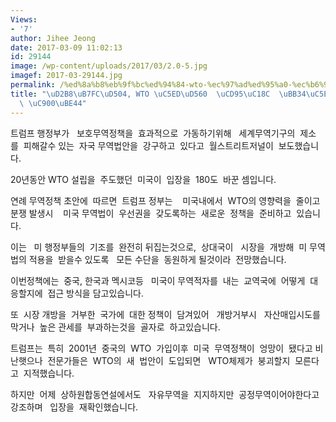 ```yaml
---
Views:
- '7'
author: Jihee Jeong
date: 2017-03-09 11:02:13
id: 29144
image: /wp-content/uploads/2017/03/2.0-5.jpg
imagef: 2017-03-29144.jpg
permalink: /%ed%8a%b8%eb%9f%bc%ed%94%84-wto-%ec%97%ad%ed%95%a0-%ec%b6%95%ec%86%8c-%eb%ac%b4%ec%97%ad%eb%b2%95%ec%95%88-%ec%a4%80%eb%b9%84/
title: "\uD2B8\uB7FC\uD504, WTO \uC5ED\uD560  \uCD95\uC18C  \uBB34\uC5ED\uBC95\uC548\
  \ \uC900\uBE44"
---
```


트럼프 행정부가   보호무역정책을  효과적으로  가동하기위해   세계무역기구의  제소를  피해갈수 있는  자국 무역법안을  강구하고  있다고  월스트리트저널이  보도했습니다.

20년동안 WTO 설립을  주도했던  미국이  입장을  180도  바꾼 셈입니다.

연례 무역정책 초안에  따르면  트럼프 정부는    미국내에서  WTO의 영향력을  줄이고  분쟁 발생시    미국 무역법이  우선권을  갖도록하는  새로운  정책을  준비하고  있습니다.

이는   미 행정부들의  기조를  완전히 뒤집는것으로,  상대국이   시장을  개방해  미 무역법의 적용을  받을수 있도록   모든 수단을  동원하게 될것이라  전망했습니다.

이번정책에는  중국, 한국과 멕시코등   미국이 무역적자를  내는  교역국에  어떻게  대응할지에  접근 방식을 담고있습니다.

또  시장 개방을  거부한  국가에  대한 정책이  담겨있어   개방거부시   자산매입시도를  막거나  높은 관세를  부과하는것을  골자로  하고있습니다.

트럼프는  특히  2001년  중국의  WTO  가입이후  미국  무역정책이  엉망이  됐다고 비난햇으나  전문가들은  WTO의  새  법안이  도입되면   WTO체제가  붕괴할지  모른다고  지적했습니다.

하지만  어제  상하원합동연설에서도   자유무역을  지지하지만  공정무역이어야한다고  강조하며   입장을  재확인했습니다.

&nbsp;

&nbsp;

&nbsp;